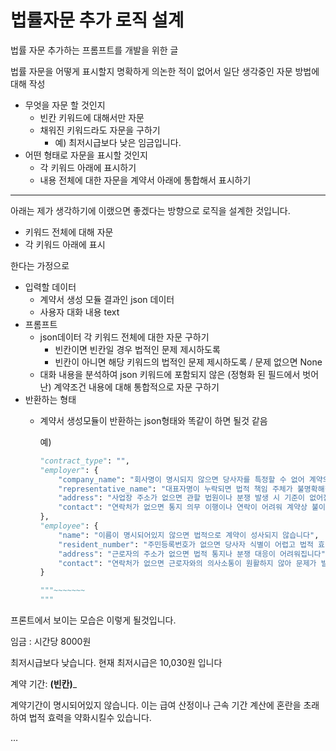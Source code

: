 # 법률자문 추가 로직 설계

법률 자문 추가하는 프롬프트를 개발을 위한 글

법률 자문을 어떻게 표시할지 명확하게 의논한 적이 없어서 일단 생각중인 자문 방법에 대해 작성

- 무엇을 자문 할 것인지
    - 빈칸 키워드에 대해서만 자문
    - 채워진 키워드라도 자문을 구하기
        - 예) 최저시급보다 낮은 임금입니다.
- 어떤 형태로 자문을 표시할 것인지
    - 각 키워드 아래에 표시하기
    - 내용 전체에 대한 자문을 계약서 아래에 통합해서 표시하기

---

아래는 제가 생각하기에 이랬으면 좋겠다는 방향으로 로직을 설계한 것입니다.

- 키워드 전체에 대해 자문
- 각 키워드 아래에 표시

한다는 가정으로

- 입력할 데이터
    - 계약서 생성 모듈 결과인 json 데이터
    - 사용자 대화 내용 text
- 프롬프트
    - json데이터 각 키워드 전체에 대한 자문 구하기
        - 빈칸이면 빈칸일 경우 법적인 문제 제시하도록
        - 빈칸이 아니면 해당 키워드의 법적인 문제 제시하도록 / 문제 없으면 None
    - 대화 내용을 분석하여 json 키워드에 포함되지 않은 (정형화 된 필드에서 벗어난) 계약조건 내용에 대해 통합적으로 자문 구하기
- 반환하는 형태
    - 계약서 생성모듈이 반환하는 json형태와 똑같이 하면 될것 같음
        
        예)
        
        ```python
        "contract_type": "",
        "employer": {
            "company_name": "회사명이 명시되지 않으면 당사자를 특정할 수 없어 계약의 효력이 불분명해집니다",
            "representative_name": "대표자명이 누락되면 법적 책임 주체가 불명확해집니다",
            "address": "사업장 주소가 없으면 관할 법원이나 분쟁 발생 시 기준이 없어집니다",
            "contact": "연락처가 없으면 통지 의무 이행이나 연락이 어려워 계약상 불이익이 발생할 수 있습니다"
        },
        "employee": {
            "name": "이름이 명시되어있지 않으면 법적으로 계약이 성사되지 않습니다",
            "resident_number": "주민등록번호가 없으면 당사자 식별이 어렵고 법적 효력이 약화됩니다",
            "address": "근로자의 주소가 없으면 법적 통지나 분쟁 대응이 어려워집니다",
            "contact": "연락처가 없으면 근로자와의 의사소통이 원활하지 않아 문제가 발생할 수 있습니다"
        }
        
        """~~~~~~~
        """
        ```
        

프론트에서 보이는 모습은 이렇게 될것입니다.

임금 : 시간당 8000원

최저시급보다 낮습니다. 현재 최저시급은 10,030원 입니다

계약 기간: __(빈칸)___

계약기간이 명시되어있지 않습니다. 이는 급여 산정이나 근속 기간 계산에 혼란을 초래하여 법적 효력을 약화시킬수 있습니다.

…